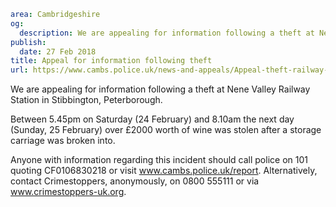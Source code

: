 ```yaml
area: Cambridgeshire
og:
  description: We are appealing for information following a theft at Nene Valley Railway Station in Stibbington, Peterborough.
publish:
  date: 27 Feb 2018
title: Appeal for information following theft
url: https://www.cambs.police.uk/news-and-appeals/Appeal-theft-railway-station
```

We are appealing for information following a theft at Nene Valley Railway Station in Stibbington, Peterborough.

Between 5.45pm on Saturday (24 February) and 8.10am the next day (Sunday, 25 February) over £2000 worth of wine was stolen after a storage carriage was broken into.

Anyone with information regarding this incident should call police on 101 quoting CF0106830218 or visit www.cambs.police.uk/report. Alternatively, contact Crimestoppers, anonymously, on 0800 555111 or via www.crimestoppers-uk.org.
